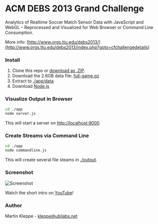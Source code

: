 # ACM DEBS 2013 Grand Challenge

Analytics of Realtime Soccer Match Sensor Data with JavaScript and WebGL – Reprocessed and Visualized for Web Browser or Command Line Consumption.

More info: [http://www.orgs.ttu.edu/debs2013/](http://www.orgs.ttu.edu/debs2013/index.php?goto=cfchallengedetails)

### Install

1. Clone this repo or [download as .ZIP](https://github.com/ubilabs/soccer-debs-challenge/archive/master.zip).
2. Download the 2.6GB data file: [full-game.gz](http://lafayette.tosm.ttu.edu/debs2013/grandchallenge/full-game.gz)
3. Extract to [./app/data](./app/data)
4. Download [Node.js](http://nodejs.org/download/)

### Visualize Output in Browser

```sh
cd ./app
node server.js
```

This will start a server on [http://localhost:9000](http://localhost:9000).

### Create Streams via Command Line

```sh
cd ./app
node commandline.js
```

This will create several file steams in [./output](./app/output).

### Screenshot

![Screenshot](https://raw.github.com/ubilabs/soccer-debs-challenge/master/paper/soccer.png)

Watch the short intro on [YouTube](http://youtu.be/3SBIFFqjle4)!

### Author

Martin Kleppe - kleppe@ubilabs.net